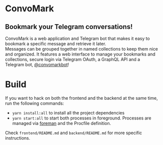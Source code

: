 # ConvoMark
## Bookmark your Telegram conversations!

ConvoMark is a web application and Telegram bot that makes it easy to bookmark a specific message and retrieve it later.  
Messages can be grouped together in named collections to keep them nice and organized.
It features a web interface to manage your bookmarks and collections, secure login via Telegram OAuth, a GraphQL API and a Telegram bot, [@convomarkbot](https://t.me/convomarkbot)! 

# Build
If you want to hack on both the frontend and the backend at the same time, run the following commands:
- `yarn install:all` to install all the project dependencies
- `yarn start:all` to start both processes in foreground. Processes are managed via [foreman]() and the Procfile definition.

Check `frontend/README.md` and `backend/README.md` for more specific instructions.